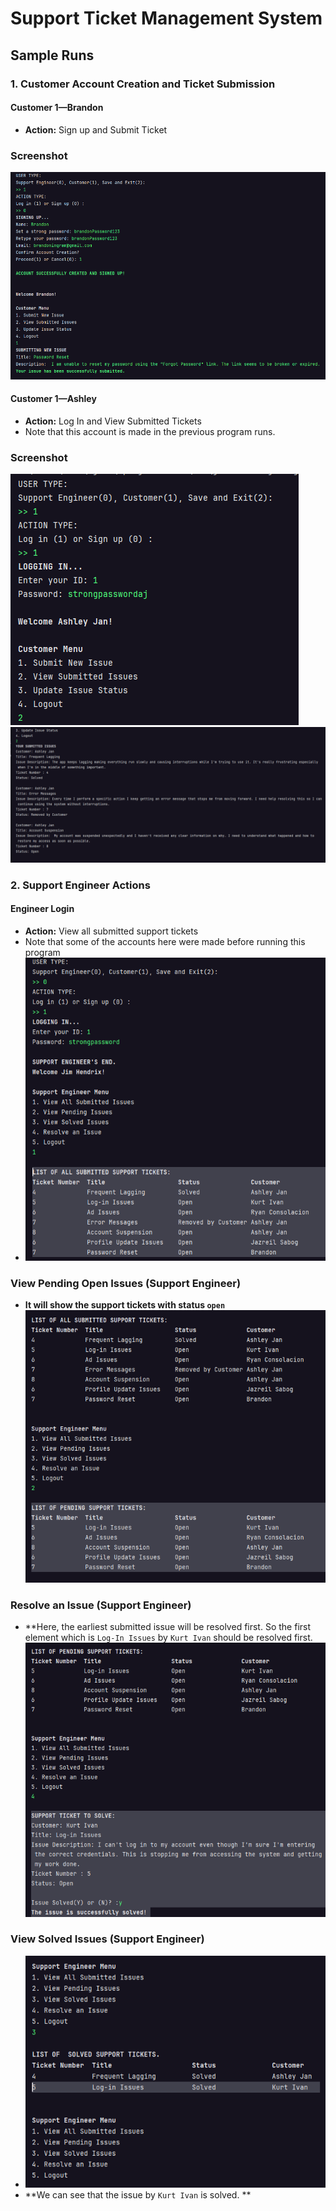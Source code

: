 # Support Ticket Management System

## Sample Runs

### 1. Customer Account Creation and Ticket Submission

#### Customer 1—Brandon
- **Action:** Sign up and Submit Ticket
### Screenshot
![img_2.png](../DocumentationScreenshots/img_30.png)

#### Customer 1—Ashley
- **Action:** Log In and View Submitted Tickets
- Note that this account is made in the previous program runs.
### Screenshot
![img.png](../DocumentationScreenshots/img_28.png)
![img_1.png](../DocumentationScreenshots/img_29.png)

### 2. Support Engineer Actions

#### Engineer Login
- **Action:** View all submitted support tickets
- Note that some of the accounts here were made before running this program
- ![img_3.png](../DocumentationScreenshots/img_31.png)


### View Pending Open Issues (Support Engineer)
- **It will show the support tickets with status `open`**
![img_4.png](../DocumentationScreenshots/img_32.png)

### Resolve an Issue (Support Engineer)
- **Here, the earliest submitted issue will be resolved first. So the first element which is `Log-In Issues` by `Kurt Ivan` should be resolved first. 
![img_5.png](../DocumentationScreenshots/img_33.png)

### View Solved Issues (Support Engineer)
- ![img_6.png](../DocumentationScreenshots/img_34.png)
- **We can see that the issue by `Kurt Ivan` is solved. **




